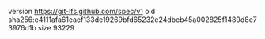 version https://git-lfs.github.com/spec/v1
oid sha256:e4111afa61eaef133de19269bfd65232e24dbeb45a002825f1489d8e73976d1b
size 93229
